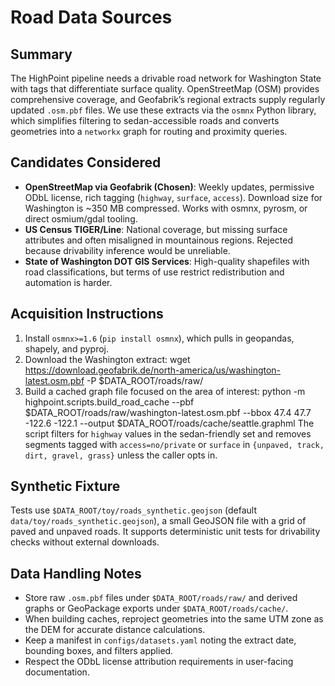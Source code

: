 # Road Data Sources

## Summary

The HighPoint pipeline needs a drivable road network for Washington State with tags that differentiate surface quality. OpenStreetMap (OSM) provides comprehensive coverage, and Geofabrik’s regional extracts supply regularly updated `.osm.pbf` files. We use these extracts via the `osmnx` Python library, which simplifies filtering to sedan-accessible roads and converts geometries into a `networkx` graph for routing and proximity queries.

## Candidates Considered

* **OpenStreetMap via Geofabrik (Chosen)**: Weekly updates, permissive ODbL license, rich tagging (`highway`, `surface`, `access`). Download size for Washington is ~350 MB compressed. Works with osmnx, pyrosm, or direct osmium/gdal tooling.
* **US Census TIGER/Line**: National coverage, but missing surface attributes and often misaligned in mountainous regions. Rejected because drivability inference would be unreliable.
* **State of Washington DOT GIS Services**: High-quality shapefiles with road classifications, but terms of use restrict redistribution and automation is harder.

## Acquisition Instructions

1. Install `osmnx>=1.6` (`pip install osmnx`), which pulls in geopandas, shapely, and pyproj.
2. Download the Washington extract:
       wget https://download.geofabrik.de/north-america/us/washington-latest.osm.pbf -P $DATA_ROOT/roads/raw/
3. Build a cached graph file focused on the area of interest:
       python -m highpoint.scripts.build_road_cache --pbf $DATA_ROOT/roads/raw/washington-latest.osm.pbf --bbox 47.4 47.7 -122.6 -122.1 --output $DATA_ROOT/roads/cache/seattle.graphml
   The script filters for `highway` values in the sedan-friendly set and removes segments tagged with `access=no/private` or `surface` in `{unpaved, track, dirt, gravel, grass}` unless the caller opts in.

## Synthetic Fixture

Tests use `$DATA_ROOT/toy/roads_synthetic.geojson` (default `data/toy/roads_synthetic.geojson`), a small GeoJSON file with a grid of paved and unpaved roads. It supports deterministic unit tests for drivability checks without external downloads.

## Data Handling Notes

* Store raw `.osm.pbf` files under `$DATA_ROOT/roads/raw/` and derived graphs or GeoPackage exports under `$DATA_ROOT/roads/cache/`.
* When building caches, reproject geometries into the same UTM zone as the DEM for accurate distance calculations.
* Keep a manifest in `configs/datasets.yaml` noting the extract date, bounding boxes, and filters applied.
* Respect the ODbL license attribution requirements in user-facing documentation.
